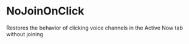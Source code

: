 # NoJoinOnClick

Restores the behavior of clicking voice channels in the Active Now tab without joining
